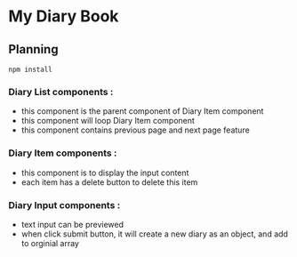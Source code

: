 
# My Diary Book

## Planning
```
npm install
```

### Diary List components :

- this component is the parent component of Diary Item component
- this component will loop Diary Item component
- this component contains previous page and next page feature

### Diary Item components :

- this component is to display the input content
- each item has a delete button to delete this item

### Diary Input components :

- text input can be previewed
- when click submit button, it will create a new diary as an object, and add to orginial array